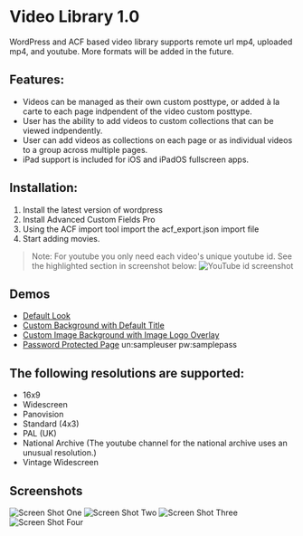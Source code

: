 # Video Library 1.0
WordPress and ACF based video library supports remote url mp4, uploaded mp4, and youtube. More formats will be added in the future.
## Features:
+ Videos can be managed as their own custom posttype, or added à la carte to each page indpendent of the video custom posttype.
+ User has the ability to add videos to custom collections that can be viewed indpendently.
+ User can add videos as collections on each page or as individual videos to a group across multiple pages.
+ iPad support is included for iOS and iPadOS fullscreen apps.
## Installation:
1. Install the latest version of wordpress
2. Install Advanced Custom Fields Pro
3. Using the ACF import tool import the acf_export.json import file
4. Start adding movies.
> Note: For youtube you only need each video's unique youtube id. See the highlighted section in screenshot below:
![YouTube id screenshot](http://video.scottsaunders.design/yt_screenshot.png "YouTube id screenshot")
## Demos
+ [Default Look](https://video.hazzardlabs.com/ "Default")
+ [Custom Background with Default Title](https://video.hazzardlabs.com/african-american-cinema/ "Custom Background with Default Title")
+ [Custom Image Background with Image Logo Overlay](https://video.hazzardlabs.com/dumont "Custom Image Background with Image Logo Overlay")
+ [Password Protected Page](http://video.scottsaunders.design/look-at-life/ "Added user with no assigned roll to only view specific pages") un:sampleuser pw:samplepass
## The following resolutions are supported:
+ 16x9
+ Widescreen
+ Panovision
+ Standard (4x3)
+ PAL (UK)
+ National Archive (The youtube channel for the national archive uses an unusual resolution.)
+ Vintage Widescreen
## Screenshots
![Screen Shot One](https://video.scottsaunders.design/vl_1.jpg "Screen One")
![Screen Shot Two](https://video.scottsaunders.design/vl_2.jpg "Screen Two")
![Screen Shot Three](https://video.scottsaunders.design/vl_3.jpg "Screen Three")
![Screen Shot Four](https://video.scottsaunders.design/vl_4.jpg "Screen Four")
